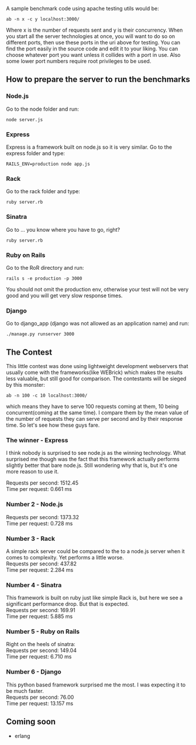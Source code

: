 A sample benchmark code using apache testing utils would be:

```
ab -n x -c y localhost:3000/
```

Where x is the number of requests sent and y is their concurrency. When you start all the server technologies at once, you will want to do so on different ports, then use these ports in the uri above for testing. You can find the port easily in the source code and edit it to your liking. You can choose whatever port you want unless it collides with a port in use. Also some lower port numbers require root privileges to be used.

## How to prepare the server to run the benchmarks

### Node.js
Go to the node folder and run:

```node server.js```

### Express
Express is a framework built on node.js so it is very similar. Go to the express folder and type:

```RAILS_ENV=production node app.js```

### Rack
Go to the rack folder and type:

```ruby server.rb```

### Sinatra
Go to ... you know where you have to go, right?

```ruby server.rb```

### Ruby on Rails
Go to the RoR directory and run:

```rails s -e production -p 3000```

You should not omit the production env, otherwise your test will not be very good and you will get very slow response times.

### Django
Go to django_app (django was not allowed as an application name) and run:

```./manage.py runserver 3000```


## The Contest
This little contest was done using lightweight development webservers that usually come with the frameworks(like WEBrick) which makes the results less valuable, but still good for comparison. The contestants will be sieged by this monster:

```ab -n 100 -c 10 localhost:3000/```

which means they have to serve 100 requests coming at them, 10 being concurrent(coming at the same time). I compare them by the mean value of the number of requests they can serve per second and by their response time. So let's see how these guys fare.

### The winner - Express
I think nobody is surprised to see node.js as the winning technology. What surprised me though was the fact that this framework actually performs slightly better that bare node.js. Still wondering why that is, but it's one more reason to use it.

Requests per second:    1512.45  
Time per request:       0.661 ms  

### Number 2 - Node.js
Requests per second:    1373.32  
Time per request:       0.728 ms  

### Number 3 - Rack
A simple rack server could be compared to the to a node.js server when it comes to complexity. Yet performs a little worse.  
Requests per second:    437.82  
Time per request:       2.284 ms  

### Number 4 - Sinatra
This framework is built on ruby just like simple Rack is, but here we see a significant performance drop. But that is expected.  
Requests per second:    169.91  
Time per request:       5.885 ms  

### Number 5 - Ruby on Rails
Right on the heels of sinatra:  
Requests per second:    149.04  
Time per request:       6.710 ms  

### Number 6 - Django
This python based framework surprised me the most. I was expecting it to be much faster.  
Requests per second:    76.00  
Time per request:       13.157 ms  

## Coming soon
- erlang
